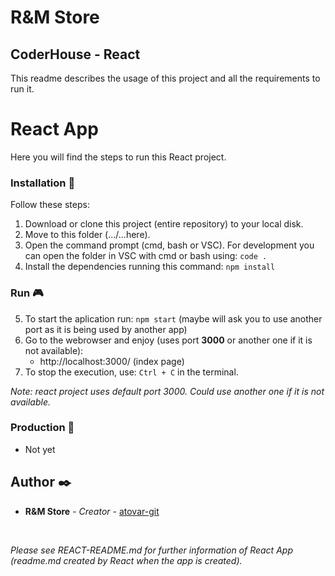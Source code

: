 # R&M Store
## CoderHouse - React

This readme describes the usage of this project and all the requirements to run it.

#  React App

Here you will find the steps to run this React project.

### Installation 🔧

Follow these steps:

1. Download or clone this project (entire repository) to your local disk.
2. Move to this folder (.../...here).
3. Open the command prompt (cmd, bash or VSC). For development you can open the folder in VSC with cmd or bash using: ```code .``` 
4. Install the dependencies running this command:
    ```npm install```

### Run 🎮
5. To start the aplication run: ```npm start``` (maybe will ask you to use another port as it is being used by another app)
6. Go to the webrowser and enjoy (uses port **3000** or another one if it is not available):
    - http://localhost:3000/ (index page)
7. To stop the execution, use: ```Ctrl + C``` in the terminal.

*Note: react project uses default port 3000. Could use another one if it is not available.*

### Production 🔗

* Not yet

## Author ✒️

* **R&M Store** - *Creator* - [atovar-git](https://github.com/atovar-git)

<br/>

*Please see REACT-README.md for further information of React App (readme.md created by React when the app is created).*